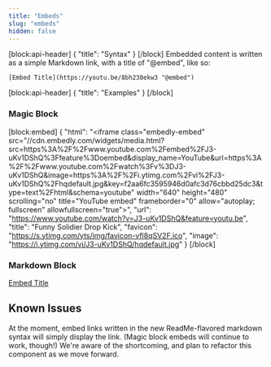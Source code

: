 ```yaml
---
title: "Embeds"
slug: "embeds"
hidden: false
---
```

[block:api-header]
{
  "title": "Syntax"
}
[/block]
Embedded content is written as a simple Markdown link, with a title of "@embed", like so:

    [Embed Title](https://youtu.be/8bh238ekw3 "@embed")
[block:api-header]
{
  "title": "Examples"
}
[/block]
### Magic Block
[block:embed]
{
  "html": "<iframe class=\"embedly-embed\" src=\"//cdn.embedly.com/widgets/media.html?src=https%3A%2F%2Fwww.youtube.com%2Fembed%2FJ3-uKv1DShQ%3Ffeature%3Doembed&display_name=YouTube&url=https%3A%2F%2Fwww.youtube.com%2Fwatch%3Fv%3DJ3-uKv1DShQ&image=https%3A%2F%2Fi.ytimg.com%2Fvi%2FJ3-uKv1DShQ%2Fhqdefault.jpg&key=f2aa6fc3595946d0afc3d76cbbd25dc3&type=text%2Fhtml&schema=youtube\" width=\"640\" height=\"480\" scrolling=\"no\" title=\"YouTube embed\" frameborder=\"0\" allow=\"autoplay; fullscreen\" allowfullscreen=\"true\"></iframe>",
  "url": "https://www.youtube.com/watch?v=J3-uKv1DShQ&feature=youtu.be",
  "title": "Funny Solidier Drop Kick",
  "favicon": "https://s.ytimg.com/yts/img/favicon-vfl8qSV2F.ico",
  "image": "https://i.ytimg.com/vi/J3-uKv1DShQ/hqdefault.jpg"
}
[/block]
### Markdown Block

[Embed Title](https://youtu.be/8bh238ekw3 "@embed")

## Known Issues

At the moment, embed links written in the new ReadMe-flavored markdown syntax will simply display the link. (Magic block embeds will continue to work, though!) We're aware of the shortcoming, and plan to refactor this component as we move forward.
